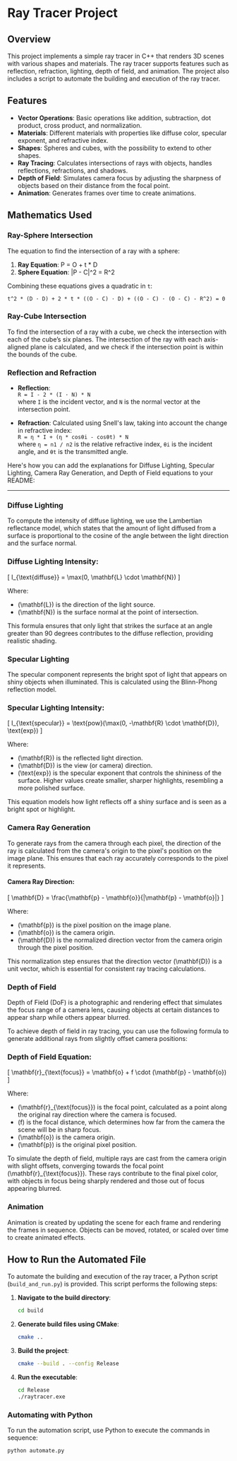 # Ray Tracer Project

## Overview

This project implements a simple ray tracer in C++ that renders 3D scenes with various shapes and materials. The ray tracer supports features such as reflection, refraction, lighting, depth of field, and animation. The project also includes a script to automate the building and execution of the ray tracer.

## Features

- **Vector Operations**: Basic operations like addition, subtraction, dot product, cross product, and normalization.
- **Materials**: Different materials with properties like diffuse color, specular exponent, and refractive index.
- **Shapes**: Spheres and cubes, with the possibility to extend to other shapes.
- **Ray Tracing**: Calculates intersections of rays with objects, handles reflections, refractions, and shadows.
- **Depth of Field**: Simulates camera focus by adjusting the sharpness of objects based on their distance from the focal point.
- **Animation**: Generates frames over time to create animations.

## Mathematics Used


### Ray-Sphere Intersection

The equation to find the intersection of a ray with a sphere:

1. **Ray Equation**: P = O + t * D  
2. **Sphere Equation**: |P - C|^2 = R^2  

Combining these equations gives a quadratic in `t`:

`t^2 * (D · D) + 2 * t * ((O - C) · D) + ((O - C) · (O - C) - R^2) = 0`

### Ray-Cube Intersection

To find the intersection of a ray with a cube, we check the intersection with each of the cube’s six planes. The intersection of the ray with each axis-aligned plane is calculated, and we check if the intersection point is within the bounds of the cube.

### Reflection and Refraction

- **Reflection**:  
  `R = I - 2 * (I · N) * N`  
  where `I` is the incident vector, and `N` is the normal vector at the intersection point.

- **Refraction**: Calculated using Snell's law, taking into account the change in refractive index:  
  `R = η * I + (η * cosθi - cosθt) * N`  
  where `η = n1 / n2` is the relative refractive index, `θi` is the incident angle, and `θt` is the transmitted angle.

Here's how you can add the explanations for Diffuse Lighting, Specular Lighting, Camera Ray Generation, and Depth of Field equations to your README:

---

### Diffuse Lighting

To compute the intensity of diffuse lighting, we use the Lambertian reflectance model, which states that the amount of light diffused from a surface is proportional to the cosine of the angle between the light direction and the surface normal.

### Diffuse Lighting Intensity:

\[
I_{\text{diffuse}} = \max(0, \mathbf{L} \cdot \mathbf{N})
\]

Where:

- \(\mathbf{L}\) is the direction of the light source.
- \(\mathbf{N}\) is the surface normal at the point of intersection.

This formula ensures that only light that strikes the surface at an angle greater than 90 degrees contributes to the diffuse reflection, providing realistic shading.

### Specular Lighting

The specular component represents the bright spot of light that appears on shiny objects when illuminated. This is calculated using the Blinn-Phong reflection model.

### Specular Lighting Intensity:

\[
I_{\text{specular}} = \text{pow}(\max(0, -\mathbf{R} \cdot \mathbf{D}), \text{exp})
\]

Where:

- \(\mathbf{R}\) is the reflected light direction.
- \(\mathbf{D}\) is the view (or camera) direction.
- \(\text{exp}\) is the specular exponent that controls the shininess of the surface. Higher values create smaller, sharper highlights, resembling a more polished surface.

This equation models how light reflects off a shiny surface and is seen as a bright spot or highlight.

### Camera Ray Generation

To generate rays from the camera through each pixel, the direction of the ray is calculated from the camera's origin to the pixel's position on the image plane. This ensures that each ray accurately corresponds to the pixel it represents.

#### Camera Ray Direction:

\[
\mathbf{D} = \frac{\mathbf{p} - \mathbf{o}}{\|\mathbf{p} - \mathbf{o}\|}
\]

Where:

- \(\mathbf{p}\) is the pixel position on the image plane.
- \(\mathbf{o}\) is the camera origin.
- \(\mathbf{D}\) is the normalized direction vector from the camera origin through the pixel position.

This normalization step ensures that the direction vector \(\mathbf{D}\) is a unit vector, which is essential for consistent ray tracing calculations.

### Depth of Field

Depth of Field (DoF) is a photographic and rendering effect that simulates the focus range of a camera lens, causing objects at certain distances to appear sharp while others appear blurred.

To achieve depth of field in ray tracing, you can use the following formula to generate additional rays from slightly offset camera positions:

### Depth of Field Equation:

\[
\mathbf{r}_{\text{focus}} = \mathbf{o} + f \cdot (\mathbf{p} - \mathbf{o})
\]

Where:

- \(\mathbf{r}_{\text{focus}}\) is the focal point, calculated as a point along the original ray direction where the camera is focused.
- \(f\) is the focal distance, which determines how far from the camera the scene will be in sharp focus.
- \(\mathbf{o}\) is the camera origin.
- \(\mathbf{p}\) is the original pixel position.

To simulate the depth of field, multiple rays are cast from the camera origin with slight offsets, converging towards the focal point \(\mathbf{r}_{\text{focus}}\). These rays contribute to the final pixel color, with objects in focus being sharply rendered and those out of focus appearing blurred.

### Animation

Animation is created by updating the scene for each frame and rendering the frames in sequence. Objects can be moved, rotated, or scaled over time to create animated effects.

## How to Run the Automated File

To automate the building and execution of the ray tracer, a Python script (`build_and_run.py`) is provided. This script performs the following steps:

1. **Navigate to the build directory**:
    ```bash
    cd build
    ```

2. **Generate build files using CMake**:
    ```bash
    cmake ..
    ```

3. **Build the project**:
    ```bash
    cmake --build . --config Release
    ```

4. **Run the executable**:
    ```bash
    cd Release
    ./raytracer.exe
    ```

### Automating with Python

To run the automation script, use Python to execute the commands in sequence:


```bash
python automate.py
```
